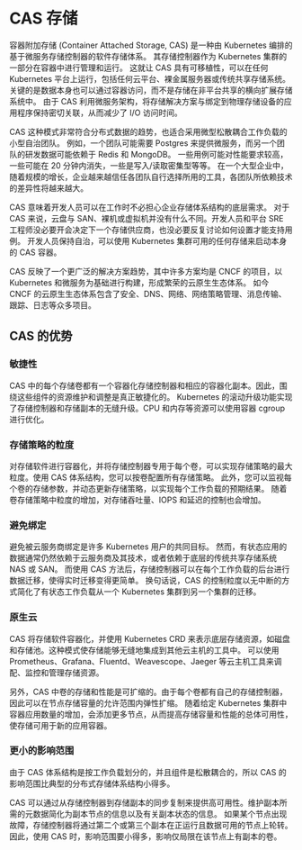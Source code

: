 # CAS 存储

容器附加存储 (Container Attached Storage, CAS) 是一种由 Kubernetes 编排的基于微服务存储控制器的软件存储体系。
其存储控制器作为 Kubernetes 集群的一部分在容器中进行管理和运行。
这就让 CAS 具有可移植性，可以在任何 Kubernetes 平台上运行，包括任何云平台、裸金属服务器或传统共享存储系统。
关键的是数据本身也可以通过容器访问，而不是存储在非平台共享的横向扩展存储系统中。
由于 CAS 利用微服务架构，将存储解决方案与绑定到物理存储设备的应用程序保持密切关联，从而减少了 I/O 访问时间。

CAS 这种模式非常符合分布式数据的趋势，也适合采用微型松散耦合工作负载的小型自治团队。
例如，一个团队可能需要 Postgres 来提供微服务，而另一个团队的研发数据可能依赖于 Redis 和 MongoDB。
一些用例可能对性能要求较高，一些可能在 20 分钟内消失，一些是写入/读取密集型等等。
在一个大型企业中，随着规模的增长，企业越来越信任各团队自行选择所用的工具，各团队所依赖技术的差异性将越来越大。

CAS 意味着开发人员可以在工作时不必担心企业存储体系结构的底层需求。
对于 CAS 来说，云盘与 SAN、裸机或虚拟机并没有什么不同。开发人员和平台 SRE 工程师没必要开会决定下一个存储供应商，也没必要反复讨论如何设置才能支持用例。
开发人员保持自治，可以使用 Kubernetes 集群可用的任何存储来启动本身的 CAS 容器。

CAS 反映了一个更广泛的解决方案趋势，其中许多方案均是 CNCF 的项目，以 Kubernetes 和微服务为基础进行构建，形成繁荣的云原生生态体系。
如今 CNCF 的云原生生态体系包含了安全、DNS、网络、网络策略管理、消息传输、跟踪、日志等众多项目。

## CAS 的优势

### 敏捷性

CAS 中的每个存储卷都有一个容器化存储控制器和相应的容器化副本。因此，围绕这些组件的资源维护和调整是真正敏捷化的。
Kubernetes 的滚动升级功能实现了存储控制器和存储副本的无缝升级。CPU 和内存等资源可以使用容器 cgroup 进行优化。

### 存储策略的粒度

对存储软件进行容器化，并将存储控制器专用于每个卷，可以实现存储策略的最大粒度。使用 CAS 体系结构，您可以按卷配置所有存储策略。
此外，您可以监视每个卷的存储参数，并动态更新存储策略，以实现每个工作负载的预期结果。
随着卷存储策略中粒度的增加，对存储吞吐量、IOPS 和延迟的控制也会增加。

### 避免绑定

避免被云服务商绑定是许多 Kubernetes 用户的共同目标。
然而，有状态应用的数据通常仍然依赖于云服务商及其技术，或者依赖于底层的传统共享存储系统 NAS 或 SAN。
而使用 CAS 方法后，存储控制器可以在每个工作负载的后台进行数据迁移，使得实时迁移变得更简单。
换句话说，CAS 的控制粒度以无中断的方式简化了有状态工作负载从一个 Kubernetes 集群到另一个集群的迁移。

### 原生云

CAS 将存储软件容器化，并使用 Kubernetes CRD 来表示底层存储资源，如磁盘和存储池。这种模式使存储能够无缝地集成到其他云主机的工具中。
可以使用 Prometheus、Grafana、Fluentd、Weavescope、Jaeger 等云主机工具来调配、监控和管理存储资源。

另外，CAS 中卷的存储和性能是可扩缩的。由于每个卷都有自己的存储控制器，因此可以在节点存储容量的允许范围内弹性扩缩。
随着给定 Kubernetes 集群中容器应用数量的增加，会添加更多节点，从而提高存储容量和性能的总体可用性，使存储可用于新的应用容器。

### 更小的影响范围

由于 CAS 体系结构是按工作负载划分的，并且组件是松散耦合的，所以 CAS 的影响范围比典型的分布式存储体系结构小得多。

CAS 可以通过从存储控制器到存储副本的同步复制来提供高可用性。维护副本所需的元数据简化为副本节点的信息以及有关副本状态的信息。
如果某个节点出现故障，存储控制器将通过第二个或第三个副本在正运行且数据可用的节点上轮转。
因此，使用 CAS 时，影响范围要小得多，影响仅局限在该节点上有副本的卷。
